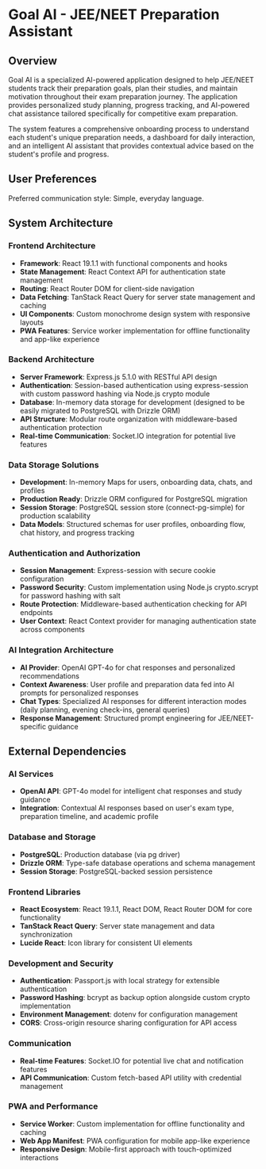# Goal AI - JEE/NEET Preparation Assistant

## Overview

Goal AI is a specialized AI-powered application designed to help JEE/NEET students track their preparation goals, plan their studies, and maintain motivation throughout their exam preparation journey. The application provides personalized study planning, progress tracking, and AI-powered chat assistance tailored specifically for competitive exam preparation.

The system features a comprehensive onboarding process to understand each student's unique preparation needs, a dashboard for daily interaction, and an intelligent AI assistant that provides contextual advice based on the student's profile and progress.

## User Preferences

Preferred communication style: Simple, everyday language.

## System Architecture

### Frontend Architecture
- **Framework**: React 19.1.1 with functional components and hooks
- **State Management**: React Context API for authentication state management
- **Routing**: React Router DOM for client-side navigation
- **Data Fetching**: TanStack React Query for server state management and caching
- **UI Components**: Custom monochrome design system with responsive layouts
- **PWA Features**: Service worker implementation for offline functionality and app-like experience

### Backend Architecture
- **Server Framework**: Express.js 5.1.0 with RESTful API design
- **Authentication**: Session-based authentication using express-session with custom password hashing via Node.js crypto module
- **Database**: In-memory data storage for development (designed to be easily migrated to PostgreSQL with Drizzle ORM)
- **API Structure**: Modular route organization with middleware-based authentication protection
- **Real-time Communication**: Socket.IO integration for potential live features

### Data Storage Solutions
- **Development**: In-memory Maps for users, onboarding data, chats, and profiles
- **Production Ready**: Drizzle ORM configured for PostgreSQL migration
- **Session Storage**: PostgreSQL session store (connect-pg-simple) for production scalability
- **Data Models**: Structured schemas for user profiles, onboarding flow, chat history, and progress tracking

### Authentication and Authorization
- **Session Management**: Express-session with secure cookie configuration
- **Password Security**: Custom implementation using Node.js crypto.scrypt for password hashing with salt
- **Route Protection**: Middleware-based authentication checking for API endpoints
- **User Context**: React Context provider for managing authentication state across components

### AI Integration Architecture
- **AI Provider**: OpenAI GPT-4o for chat responses and personalized recommendations
- **Context Awareness**: User profile and preparation data fed into AI prompts for personalized responses
- **Chat Types**: Specialized AI responses for different interaction modes (daily planning, evening check-ins, general queries)
- **Response Management**: Structured prompt engineering for JEE/NEET-specific guidance

## External Dependencies

### AI Services
- **OpenAI API**: GPT-4o model for intelligent chat responses and study guidance
- **Integration**: Contextual AI responses based on user's exam type, preparation timeline, and academic profile

### Database and Storage
- **PostgreSQL**: Production database (via pg driver)
- **Drizzle ORM**: Type-safe database operations and schema management
- **Session Storage**: PostgreSQL-backed session persistence

### Frontend Libraries
- **React Ecosystem**: React 19.1.1, React DOM, React Router DOM for core functionality
- **TanStack React Query**: Server state management and data synchronization
- **Lucide React**: Icon library for consistent UI elements

### Development and Security
- **Authentication**: Passport.js with local strategy for extensible authentication
- **Password Hashing**: bcrypt as backup option alongside custom crypto implementation
- **Environment Management**: dotenv for configuration management
- **CORS**: Cross-origin resource sharing configuration for API access

### Communication
- **Real-time Features**: Socket.IO for potential live chat and notification features
- **API Communication**: Custom fetch-based API utility with credential management

### PWA and Performance
- **Service Worker**: Custom implementation for offline functionality and caching
- **Web App Manifest**: PWA configuration for mobile app-like experience
- **Responsive Design**: Mobile-first approach with touch-optimized interactions